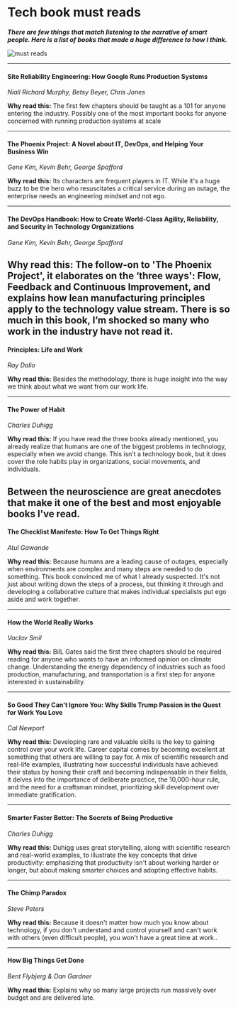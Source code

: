 # Tech book must reads


***There are few things that match listening to the narrative of smart people. Here is a list of books that made a huge difference to how I think.***

![must reads](https://raoconnor.github.io/docs/assets/images/books.png)

--- 

####  Site Reliability Engineering: How Google Runs Production Systems
*Niall Richard Murphy, Betsy Beyer, Chris Jones* 

**Why read this:** The first few chapters should be taught as a 101 for anyone entering the industry. Possibly one of the most important books for anyone concerned with running production systems at scale

---  

#### The Phoenix Project: A Novel about IT, DevOps, and Helping Your Business Win
*Gene Kim, Kevin Behr, George Spafford* 

**Why read this:** Its characters are frequent players in IT. While it's a huge buzz to be the hero who resuscitates a critical service during an outage, the enterprise needs an engineering mindset and not ego. 
  
---  

####  The DevOps Handbook: How to Create World-Class Agility, Reliability, and Security in Technology Organizations
*Gene Kim, Kevin Behr, George Spafford*

**Why read this:** The follow-on to 'The Phoenix Project', it elaborates on the ‘three ways': **Flow, Feedback and Continuous Improvement**, and explains how lean manufacturing principles apply to the technology value stream. There is so much in this book, I’m shocked so many who work in the industry have not read it.
--- 

####  Principles: Life and Work
*Ray Dalio*

**Why read this:** Besides the methodology, there is huge insight into the way we think about what we want from our work life.

--- 

####  The Power of Habit 
*Charles Duhigg*

**Why read this:** If you have read the three books already mentioned, you already realize that humans are one of the biggest problems in technology, especially when we avoid change. This isn’t a technology book, but it does cover the role habits play in organizations, social movements, and individuals.

Between the neuroscience are great anecdotes that make it one of the best and most enjoyable books I've read.
--- 

####  The Checklist Manifesto: How To Get Things Right
*Atul Gawande*

**Why read this:** Because humans are a leading cause of outages, especially when environments are complex and many steps are needed to do something. This book convinced me of what I already suspected. It's not just about writing down the steps of a process, but thinking it through and developing a collaborative culture that makes individual specialists put ego aside and work together.

--- 

####  How the World Really Works
*Vaclav Smil*

**Why read this:** BilL Gates said the first three chapters should be required reading for anyone who wants to have an informed opinion on climate change. Understanding the energy dependency of industries such as food production, manufacturing, and transportation is a first step for anyone interested in sustainability.

--- 

####  So Good They Can't Ignore You: Why Skills Trump Passion in the Quest for Work You Love
*Cal Newport*

**Why read this:** Developing rare and valuable skills is the key to gaining control over your work life. Career capital comes by becoming excellent at something that others are willing to pay for. A mix of scientific research and real-life examples, illustrating how successful individuals have achieved their status by honing their craft and becoming indispensable in their fields, it delves into the importance of deliberate practice, the 10,000-hour rule, and the need for a craftsman mindset, prioritizing skill development over immediate gratification.

--- 

####  Smarter Faster Better: The Secrets of Being Productive
*Charles Duhigg*

**Why read this:** Duhigg uses great storytelling, along with scientific research and real-world examples, to illustrate the key concepts that drive productivity: emphasizing that productivity isn't about working harder or longer, but about making smarter choices and adopting effective habits.

--- 

####  The Chimp Paradox
*Steve Peters*

**Why read this:**  Because it doesn't matter how much you know about technology, if you don't understand and control yourself and can't work with others (even difficult people), you won't have a great time at work..

--- 

####  How Big Things Get Done
*Bent Flybjerg & Dan Gardner*

**Why read this:** Explains why so many large projects run massively over budget and are delivered late.




